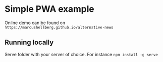 # Simple PWA example

Online demo can be found on `https://marcushellberg.github.io/alternative-news`

## Running locally

Serve folder with your server of choice. For instance `npm install -g serve`